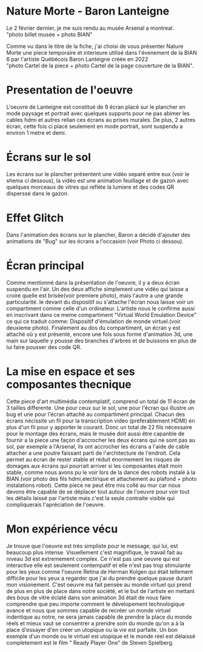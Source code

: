 # Nature Morte - Baron Lanteigne
Le 2 février dernier, je me suis rendu au musée Arsenal a montreal.  
"photo billet musée + photo BIAN"


Comme vu dans le titre de la fiche, j'ai choisi de vous présenter Nature Morte une piece temporaire et interieure utilisé dans l'évenement de la BIAN 6 par l'artiste 
Québécois Baron Lanteigne créée en 2022  
"photo Cartel de la piece + photo Cartel de la page couverture de la BIAN". 


# Presentation de l'oeuvre
L'oeuvre de Lanteigne est constitué de 9 écran placé sur le plancher en mode paysage et portrait avec quelques supports pour ne pas abimer les cables hdmi 
et autres relian ces écrans au prises murales. De plus, 2 autres écran, cette fois ci placé seulement en mode portrait, sont suspendu a environ 1 metre et 
demi.  

# Écrans sur le sol
Les écrans sur le plancher présentent une vidéo separé entre eux (voir le shema ci dessous), la vidéo est une animation feuillage et de gazon avec 
quelques morceaux de vitres qui reflète la lumiere et des codes QR disperssé dans le gazon.   

# Effet Glitch
Dans l'animation des écrans sur le plancher, Baron a décidé d'ajouter des animations de "Bug" sur les écrans a l'occasion (voir Photo ci dessou).  

# Écran principal
Comme mentionné dans la présentation de l'oeuvre, il y a deux écran suspendu en l'air. Un des deux affiche simplement une vidéo qui laisse a croire quelle 
est brisée(voir premiere photo), mais l'autre a une grande particularité. le devant du dispositif ou s'attache l'écran nous laisse voir un compartiment 
comme celle d'un ordinateur. L'artiste nous le confirme aussi en inscrivant dans ce meme compartiment "Virtual World Emulation Device" ce qui ce traduit 
comme: Dispositif d'émulation de monde virtuel.(voir deuxieme photo). Finalement au dos du compartiment, un écran y est attaché oû y est présenté, encore 
une fois sous forme d'animation 3d, une main sur laquelle y pousse des branches d'arbres et de buissons en plus de lui faire pousser des code QR.

# La mise en espace et ses composantes thecnique
Cette piece d'art multimédia contemplatif, comprend un total de 11 écran de 3 tailles differente. Une pour ceux sur le sol, une pour l'écran qui illustre 
un bug et une pour l'écran attaché au compartiment principal. Chacun des écrans nécissite un fil pour la transcription video (préferablement HDMI) en 
plus d'un fil pour y apporter le courant. Donc un total de 22 fils nécessaire pour le montage des écrans, mais le musée doit aussi être capanble de 
fournir a la piece une façon d'accrocher les deux écrans qui ne sont pas au sol, par exemple a l'Arsenal, ils ont accrocher les écrans a l'aide de cable 
attacher a une poutre faissant parti de l'architecture de l'endroit. Cela permet au écran de rester stable et réduit énormement les risques de domages 
aux écrans qui pourrait arriver si les composantes était moin stable, comme nous avons pu le voir lors de la dance des robots instalé à la BIAN.(voir 
photo des fils hdmi,electirique et attachement au plafond + photo instalations robot). Cette piece ne peut être mis collé au mur car nous devons être 
capable de se déplacer tout autour de l'oeuvre pour voir tout les détails laissé par l'artiste mais c'est la seule contraite visible qui compliquerais 
l'apréciation de l'oeuvre.  

# Mon expérience vécu
Je trouve que l'oeuvre est très simpliste pour le message, qui lui, est beaucoup plus intense. Visuellement c'est magnifique, le travail fait au niveau 
3d est extremement complex. Ce n'est pas une oeuvre qui est interactive elle est seulement contempatif et elle n'est pas trop stimulante pour les yeux 
comme l'oeuvre Retina de Herman Kolgen qui était tellement difficile pour les yeux a regarder que j'ai du prendre quelque pause durant mon visionement.
C'est oeuvre ma fait pensée au monde virtuel qui prend de plus en plus de place dans notre société, et le but de l'artiste en mettant des bous de vitre éclaté dans son 
animation 3d était de nous faire comprendre que peu importe comment le dévelopement technologique avance et nous que sommes capable de recréer un monde virtuel 
indentique au notre, ne sera jamais capable de prendre la place du monde réels et mieux vaut se consentrer a prendre soin du monde qu'on a à la place d'essayer d'en 
créer un utopique ou la vie est parfaite. Un bon exemple d'un monde ou le virtuel est utopique  et le monde réel est délaissé completement est le film " Ready Player 
One" de Steven Spielberg.  



